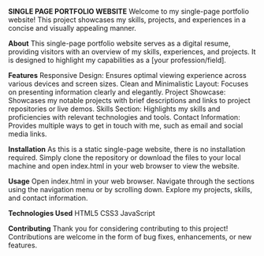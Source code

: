 **SINGLE PAGE PORTFOLIO WEBSITE**
Welcome to my single-page portfolio website! This project showcases my skills, projects, and experiences in a concise and visually appealing manner.


**About**
This single-page portfolio website serves as a digital resume, providing visitors with an overview of my skills, experiences, and projects. It is designed to highlight my capabilities as a [your profession/field].


**Features**
Responsive Design: Ensures optimal viewing experience across various devices and screen sizes.
Clean and Minimalistic Layout: Focuses on presenting information clearly and elegantly.
Project Showcase: Showcases my notable projects with brief descriptions and links to project repositories or live demos.
Skills Section: Highlights my skills and proficiencies with relevant technologies and tools.
Contact Information: Provides multiple ways to get in touch with me, such as email and social media links.


**Installation**
As this is a static single-page website, there is no installation required. Simply clone the repository or download the files to your local machine and open index.html in your web browser to view the website.


**Usage**
Open index.html in your web browser.
Navigate through the sections using the navigation menu or by scrolling down.
Explore my projects, skills, and contact information.


**Technologies Used**
HTML5
CSS3
JavaScript


**Contributing**
Thank you for considering contributing to this project! Contributions are welcome in the form of bug fixes, enhancements, or new features.

